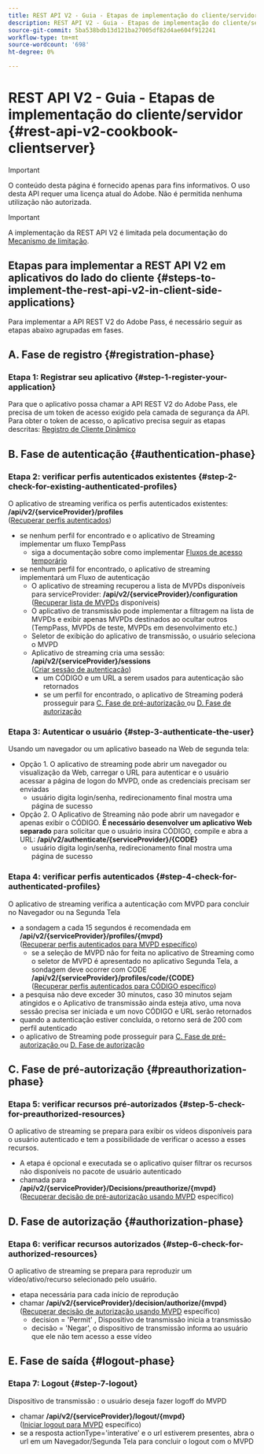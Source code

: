 ```yaml
---
title: REST API V2 - Guia - Etapas de implementação do cliente/servidor
description: REST API V2 - Guia - Etapas de implementação do cliente/servidor
source-git-commit: 5ba538bdb13d121ba27005df82d4ae604f912241
workflow-type: tm+mt
source-wordcount: '698'
ht-degree: 0%

---
```



# REST API V2 - Guia - Etapas de implementação do cliente/servidor {#rest-api-v2-cookbook-clientserver}

>[!IMPORTANT]
>
> O conteúdo desta página é fornecido apenas para fins informativos. O uso desta API requer uma licença atual do Adobe. Não é permitida nenhuma utilização não autorizada.

>[!IMPORTANT]
>
> A implementação da REST API V2 é limitada pela documentação do [Mecanismo de limitação](/help/authentication/throttling-mechanism.md).

## Etapas para implementar a REST API V2 em aplicativos do lado do cliente {#steps-to-implement-the-rest-api-v2-in-client-side-applications}

Para implementar a API REST V2 do Adobe Pass, é necessário seguir as etapas abaixo agrupadas em fases.

## A. Fase de registro {#registration-phase}

### Etapa 1: Registrar seu aplicativo {#step-1-register-your-application}

Para que o aplicativo possa chamar a API REST V2 do Adobe Pass, ele precisa de um token de acesso exigido pela camada de segurança da API.
Para obter o token de acesso, o aplicativo precisa seguir as etapas descritas:
[Registro de Cliente Dinâmico](./dynamic-client-registration.md)

## B. Fase de autenticação {#authentication-phase}

### Etapa 2: verificar perfis autenticados existentes {#step-2-check-for-existing-authenticated-profiles}

O aplicativo de streaming verifica os perfis autenticados existentes: <b>/api/v2/{serviceProvider}/profiles</b><br>
([Recuperar perfis autenticados](./apis/profiles-apis/rest-api-v2-retrieve-authenticated-profiles.md))

* se nenhum perfil for encontrado e o aplicativo de Streaming implementar um fluxo TempPass
   * siga a documentação sobre como implementar [Fluxos de acesso temporário](./temporary-access-flows/rest-api-v2-access-temporary-flows.md)
* se nenhum perfil for encontrado, o aplicativo de streaming implementará um Fluxo de autenticação
   * O aplicativo de streaming recuperou a lista de MVPDs disponíveis para serviceProvider: <b>/api/v2/{serviceProvider}/configuration</b><br>
([Recuperar lista de MVPDs](./apis/configuration-apis/rest-api-v2-configuration-apis-retrieve-configuration-for-specific-service-provider.md) disponíveis)
   * O aplicativo de transmissão pode implementar a filtragem na lista de MVPDs e exibir apenas MVPDs destinados ao ocultar outros (TempPass, MVPDs de teste, MVPDs em desenvolvimento etc.)
   * Seletor de exibição do aplicativo de transmissão, o usuário seleciona o MVPD
   * Aplicativo de streaming cria uma sessão: <b>/api/v2/{serviceProvider}/sessions</b><br>
([Criar sessão de autenticação](./apis/sessions-apis/rest-api-v2-sessions-apis-create-authentication-session.md))<br>
      * um CÓDIGO e um URL a serem usados para autenticação são retornados
      * se um perfil for encontrado, o aplicativo de Streaming poderá prosseguir para <a href="#preauthorization-phase">C. Fase de pré-autorização </a> ou <a href="#authorization-phase">D. Fase de autorização</a>

### Etapa 3: Autenticar o usuário {#step-3-authenticate-the-user}

Usando um navegador ou um aplicativo baseado na Web de segunda tela:

* Opção 1. O aplicativo de streaming pode abrir um navegador ou visualização da Web, carregar o URL para autenticar e o usuário acessar a página de logon do MVPD, onde as credenciais precisam ser enviadas
   * usuário digita login/senha, redirecionamento final mostra uma página de sucesso
* Opção 2. O Aplicativo de Streaming não pode abrir um navegador e apenas exibir o CÓDIGO. <b>É necessário desenvolver um aplicativo Web separado</b> para solicitar que o usuário insira CÓDIGO, compile e abra a URL: <b>/api/v2/authenticate/{serviceProvider}/{CODE}</b>
   * usuário digita login/senha, redirecionamento final mostra uma página de sucesso

### Etapa 4: verificar perfis autenticados {#step-4-check-for-authenticated-profiles}

O aplicativo de streaming verifica a autenticação com MVPD para concluir no Navegador ou na Segunda Tela

* a sondagem a cada 15 segundos é recomendada em <b>/api/v2/{serviceProvider}/profiles/{mvpd}</b><br>
([Recuperar perfis autenticados para MVPD específico](.apis/profiles-apis/rest-api-v2-profiles-apis-retrieve-profile-for-specific-mvpd.md))
   * se a seleção de MVPD não for feita no aplicativo de Streaming como o seletor de MVPD é apresentado no aplicativo Segunda Tela, a sondagem deve ocorrer com CODE <b>/api/v2/{serviceProvider}/profiles/code/{CODE}</b><br>
([Recuperar perfis autenticados para CÓDIGO específico](./apis/profiles-apis/rest-api-v2-profiles-apis-retrieve-profile-for-specific-code.md))
* a pesquisa não deve exceder 30 minutos, caso 30 minutos sejam atingidos e o Aplicativo de transmissão ainda esteja ativo, uma nova sessão precisa ser iniciada e um novo CÓDIGO e URL serão retornados
* quando a autenticação estiver concluída, o retorno será de 200 com perfil autenticado
* o aplicativo de Streaming pode prosseguir para <a href="#preauthorization-phase">C. Fase de pré-autorização </a> ou <a href="#authorization-phase">D. Fase de autorização</a>

## C. Fase de pré-autorização {#preauthorization-phase}

### Etapa 5: verificar recursos pré-autorizados {#step-5-check-for-preauthorized-resources}

O aplicativo de streaming se prepara para exibir os vídeos disponíveis para o usuário autenticado e tem a possibilidade de verificar o
acesso a esses recursos.

* A etapa é opcional e executada se o aplicativo quiser filtrar os recursos não disponíveis no pacote de usuário autenticado
* chamada para <b>/api/v2/{serviceProvider}/Decisions/preauthorize/{mvpd}</b><br>
([Recuperar decisão de pré-autorização usando MVPD](.apis/decisions-apis/rest-api-v2-decisions-apis-retrieve-preauthorization-decisions-using-specific-mvpd.md) específico)


## D. Fase de autorização {#authorization-phase}

### Etapa 6: verificar recursos autorizados {#step-6-check-for-authorized-resources}

O aplicativo de streaming se prepara para reproduzir um vídeo/ativo/recurso selecionado pelo usuário.

* etapa necessária para cada início de reprodução
* chamar <b>/api/v2/{serviceProvider}/decision/authorize/{mvpd}</b><br>
([Recuperar decisão de autorização usando MVPD](.apis/decisions-apis/rest-api-v2-decisions-apis-retrieve-authorization-decisions-using-specific-mvpd.md) específico)
   * decision = &#39;Permit&#39; , Dispositivo de transmissão inicia a transmissão
   * decisão = &#39;Negar&#39;, o dispositivo de transmissão informa ao usuário que ele não tem acesso a esse vídeo

## E. Fase de saída {#logout-phase}

### Etapa 7: Logout {#step-7-logout}

Dispositivo de transmissão : o usuário deseja fazer logoff do MVPD

* chamar <b>/api/v2/{serviceProvider}/logout/{mvpd}</b><br>
([Iniciar logout para MVPD](.apis/logout-apis/rest-api-v2-logout-apis-initiate-logout-for-specific-mvpd.md) específico)
* se a resposta actionType=&#39;interative&#39; e o url estiverem presentes, abra o url em um Navegador/Segunda Tela para concluir o logout com o MVPD

